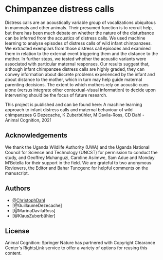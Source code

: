 
# Chimpanzee distress calls

Distress calls are an acoustically variable group of vocalizations ubiquitous in mammals and other animals. Their presumed function is to recruit help, but there has been much debate on whether the nature of the disturbance can be inferred from the acoustics of distress calls. We used machine learning to analyse episodes of distress calls of wild infant chimpanzees. We extracted exemplars from those distress call episodes and examined them in relation to the external event triggering them and the distance to the mother. In further steps, we tested whether the acoustic variants were associated with particular maternal responses. Our results suggest that, although infant chimpanzee distress calls are highly graded, they can convey information about discrete problems experienced by the infant and about distance to the mother, which in turn may help guide maternal parenting decisions. The extent to which mothers rely on acoustic cues alone (versus integrate other contextual-visual information) to decide upon intervening should be the focus of future research.

This project is published and can be found here:
A machine learning approach to infant distress calls and maternal behaviour of wild chimpanzees
G Dezecache, K Zuberbühler, M Davila-Ross, CD Dahl - Animal Cognition, 2021


## Acknowledgements

We thank the Uganda Wildlife Authority (UWA) and the Uganda National Council for Science and Technology (UNCST) for permission to conduct the study, and Geoffrey Muhanguzi, Caroline Asiimwe, Sam Adue and Monday M’Botella for their support in the field. We are grateful to two anonymous Reviewers, the Editor and Bahar Tuncgenc for helpful comments on the manuscript.
## Authors

- [@ChristophDahl](https://github.com/ChristophDahl)
- [@GuillaumeDezecache]
- [@MarinaDavilaRoss]
- [@KlausZuberbühler]

## License



Animal Cognition: Springer Nature has partnered with Copyright Clearance Center's RightsLink service to offer a variety of options for reusing this content.



